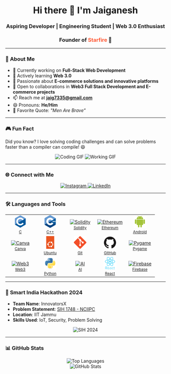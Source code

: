 <h1 align="center">Hi there 👋 I'm Jaiganesh</h1>
<h3 align="center">Aspiring Developer | Engineering Student | Web 3.0 Enthusiast</h3>
<h3 align="center">Founder of <span style="color:#FF5733;">Starfire</span> 🚀</h3>

---

### 🌟 **About Me**
- 🔭 Currently working on **Full-Stack Web Development**  
- 🌱 Actively learning **Web 3.0**  
- 👀 Passionate about **E-commerce solutions and innovative platforms**  
- 💞️ Open to collaborations in **Web3 Full Stack Development and E-commerce projects**  
- 📫 Reach me at **[jaig7335@gmail.com](mailto:jaig7335@gmail.com)**  
- 😄 Pronouns: **He/Him**  
- 💬 Favorite Quote: *"Men Are Brave"*  

---

### 🎮 **Fun Fact**
Did you know? I love solving coding challenges and can solve problems faster than a compiler can compile! 😄

<div align="center">
  <img src="https://user-images.githubusercontent.com/74038190/225813708-98b745f2-7d22-48cf-9150-083f1b00d6c9.gif" alt="Coding GIF" width="500" height="300"/>
  <img src="https://user-images.githubusercontent.com/74038190/212750672-2f3f2b50-c84f-4ed8-a60a-849ae69ff9df.gif" alt="Working GIF" width="500" height="300"/>
</div>

---

### 🌐 **Connect with Me**
<div align="center">
  <a href="http://instagram.com/jg_official_2005" target="_blank">
    <img src="https://img.shields.io/badge/Instagram-%23E4405F.svg?style=for-the-badge&logo=instagram&logoColor=white" alt="Instagram" />
  </a>
  <a href="https://www.linkedin.com/in/jai-ganesh-h-588a48321" target="_blank">
    <img src="https://img.shields.io/badge/LinkedIn-%230077B5.svg?style=for-the-badge&logo=linkedin&logoColor=white" alt="LinkedIn" />
  </a>
</div>

---

### 🛠 **Languages and Tools**

<div align="center">
  <table>
    <tr>
      <td align="center" width="80">
        <a href="https://www.cprogramming.com/" target="_blank" rel="noreferrer">
          <img src="https://raw.githubusercontent.com/devicons/devicon/master/icons/c/c-original.svg" alt="C" width="40" height="40" />
          <br><small>C</small>
        </a>
      </td>
      <td align="center" width="80">
        <a href="https://www.w3schools.com/cpp/" target="_blank" rel="noreferrer">
          <img src="https://raw.githubusercontent.com/devicons/devicon/master/icons/cplusplus/cplusplus-original.svg" alt="C++" width="40" height="40" />
          <br><small>C++</small>
        </a>
      </td>
      <td align="center" width="80">
        <a href="https://soliditylang.org/" target="_blank" rel="noreferrer">
          <img src="https://cdn.worldvectorlogo.com/logos/solidity.svg" alt="Solidity" width="40" height="40" />
          <br><small>Solidity</small>
        </a>
      </td>
      <td align="center" width="80">
        <a href="https://ethereum.org/" target="_blank" rel="noreferrer">
          <img src="https://cryptologos.cc/logos/ethereum-eth-logo.svg" alt="Ethereum" width="40" height="40" />
          <br><small>Ethereum</small>
        </a>
      </td>
      <td align="center" width="80">
        <a href="https://developer.android.com/" target="_blank" rel="noreferrer">
          <img src="https://raw.githubusercontent.com/devicons/devicon/master/icons/android/android-original.svg" alt="Android" width="40" height="40" />
          <br><small>Android</small>
        </a>
      </td>
    </tr>
    <tr>
      <td align="center" width="80">
        <a href="https://canva.com/" target="_blank" rel="noreferrer">
          <img src="https://cdn.worldvectorlogo.com/logos/canva-1.svg" alt="Canva" width="40" height="40" />
          <br><small>Canva</small>
        </a>
      </td>
      <td align="center" width="80">
        <a href="https://ubuntu.com/" target="_blank" rel="noreferrer">
          <img src="https://raw.githubusercontent.com/devicons/devicon/master/icons/ubuntu/ubuntu-plain.svg" alt="Ubuntu" width="40" height="40" />
          <br><small>Ubuntu</small>
        </a>
      </td>
      <td align="center" width="80">
        <a href="https://git-scm.com/" target="_blank" rel="noreferrer">
          <img src="https://raw.githubusercontent.com/devicons/devicon/master/icons/git/git-original.svg" alt="Git" width="40" height="40" />
          <br><small>Git</small>
        </a>
      </td>
      <td align="center" width="80">
        <a href="https://github.com/" target="_blank" rel="noreferrer">
          <img src="https://raw.githubusercontent.com/devicons/devicon/master/icons/github/github-original.svg" alt="GitHub" width="40" height="40" />
          <br><small>GitHub</small>
        </a>
      </td>
      <td align="center" width="80">
        <a href="https://www.pygame.org/" target="_blank" rel="noreferrer">
          <img src="https://www.pygame.org/docs/_images/pygame_logo.png" alt="Pygame" width="40" height="40" />
          <br><small>Pygame</small>
        </a>
      </td>
    </tr>
    <tr>
      <td align="center" width="80">
        <a href="https://web3.foundation/" target="_blank" rel="noreferrer">
          <img src="https://cdn.worldvectorlogo.com/logos/web3.svg" alt="Web3" width="40" height="40" />
          <br><small>Web3</small>
        </a>
      </td>
      <td align="center" width="80">
        <a href="https://www.python.org/" target="_blank" rel="noreferrer">
          <img src="https://raw.githubusercontent.com/devicons/devicon/master/icons/python/python-original.svg" alt="Python" width="40" height="40" />
          <br><small>Python</small>
        </a>
      </td>
      <td align="center" width="80">
        <a href="#" target="_blank" rel="noreferrer">
          <img src="https://via.placeholder.com/40/007ACC/FFFFFF?text=AI" alt="AI" width="40" height="40" />
          <br><small>AI</small>
        </a>
      </td>
      <td align="center" width="80">
        <a href="https://reactjs.org/" target="_blank" rel="noreferrer">
          <img src="https://raw.githubusercontent.com/devicons/devicon/master/icons/react/react-original-wordmark.svg" alt="React" width="40" height="40" />
          <br><small>React</small>
        </a>
      </td>
      <td align="center" width="80">
        <a href="https://firebase.google.com/" target="_blank" rel="noreferrer">
          <img src="https://www.vectorlogo.zone/logos/firebase/firebase-icon.svg" alt="Firebase" width="40" height="40" />
          <br><small>Firebase</small>
        </a>
      </td>
    </tr>
  </table>
</div>


---

### 📍 **Smart India Hackathon 2024**
- **Team Name**: InnovatorsX  
- **Problem Statement**: [SIH 1748 - NCIIPC](https://www.sih.gov.in/)  
- **Location**: IIT Jammu  
- **Skills Used**: IoT, Security, Problem Solving  

<div align="center">
  <img src="https://img.shields.io/badge/Smart_India_Hackathon-2024-brightgreen" alt="SIH 2024" />
</div>

---

### 📊 **GitHub Stats**
<div align="center">
  <img src="https://github-readme-stats.vercel.app/api/top-langs?username=jaiganesh2108&show_icons=true&locale=en&layout=compact&theme=tokyonight" alt="Top Languages" />
  <br/>
  <img src="https://github-readme-stats.vercel.app/api?username=jaiganesh2108&show_icons=true&locale=en&theme=tokyonight" alt="GitHub Stats" />
</div>
